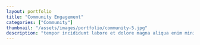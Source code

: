 ```yaml
---
layout: portfolio
title: "Community Engagement"
categories: ["Community"]
thumbnail: "/assets/images/portfolio/community-5.jpg"
description: "tempor incididunt labore et dolore magna aliqua enim minim veniam quis nostrud exercitation ullamco laboris nisi aliquip commodo consequat.duis aute irure"
---
```

